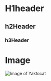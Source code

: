 # H1header
## h2Header
### h3Header

# Image
![Image of Yaktocat](https://octodex.github.com/images/yaktocat.png)
